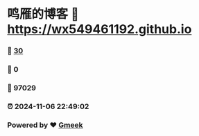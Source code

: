 # 鸣雁的博客 :link: https://wx549461192.github.io 
### :page_facing_up: [30](https://wx549461192.github.io/tag.html) 
### :speech_balloon: 0 
### :hibiscus: 97029 
### :alarm_clock: 2024-11-06 22:49:02 
### Powered by :heart: [Gmeek](https://github.com/Meekdai/Gmeek)
